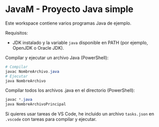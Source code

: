 # JavaM - Proyecto Java simple

Este workspace contiene varios programas Java de ejemplo.

Requisitos:

- JDK instalado y la variable `java` disponible en PATH (por ejemplo, OpenJDK o Oracle JDK).

Compilar y ejecutar un archivo Java (PowerShell):

```powershell
# Compilar
javac NombreArchivo.java
# Ejecutar
java NombreArchivo
```

Compilar todos los archivos .java en el directorio (PowerShell):

```powershell
javac *.java
java NombreArchivoPrincipal
```

Si quieres usar tareas de VS Code, he incluido un archivo `tasks.json` en `.vscode` con tareas para compilar y ejecutar.

